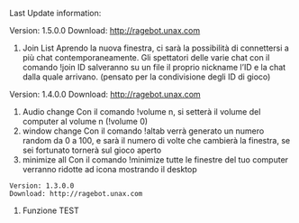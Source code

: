 Last Update information:

  Version: 1.5.0.0
  Download: http://ragebot.unax.com
  1. Join List
    Aprendo la nuova finestra, ci sarà la possibilità di connettersi a più chat
    contemporaneamente. Gli spettatori delle varie chat con il comando
    !join ID salveranno su un file il proprio nickname l’ID e la chat dalla
    quale arrivano. (pensato per la condivisione degli ID di gioco)
    
  Version: 1.4.0.0
  Download: http://ragebot.unax.com
  1. Audio change
    Con il comando !volume n, si setterà il volume del computer
    al volume n (!volume 0)
  2. window change
    Con il comando !altab verrà generato un numero random da 0 a 100, e
    sarà il numero di volte che cambierà la finestra, se sei fortunato
    tornerà sul gioco aperto
  3. minimize all
    Con il comando !minimize tutte le finestre del tuo computer verranno
    ridotte ad icona mostrando il desktop
    
    Version: 1.3.0.0
    Download: http://ragebot.unax.com
  1. Funzione TEST

